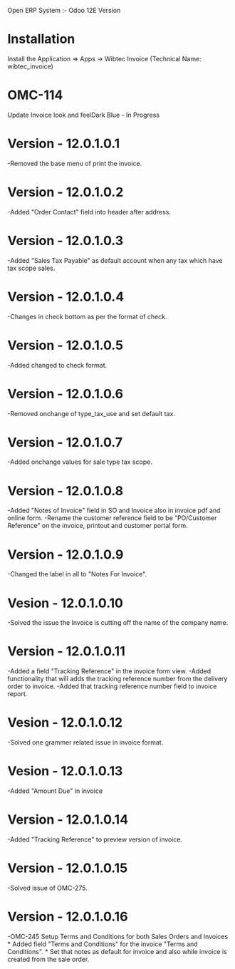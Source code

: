 Open ERP System :- Odoo 12E Version 

Installation 
============
Install the Application => Apps -> Wibtec Invoice (Technical Name: wibtec_invoice)

OMC-114 
====================
Update Invoice look and feelDark Blue - In Progress

Version - 12.0.1.0.1
=========================
-Removed the base menu of print the invoice.

Version - 12.0.1.0.2
=====================
-Added "Order Contact" field into header after address.

Version - 12.0.1.0.3
=====================
-Added "Sales Tax Payable" as default account when any tax which have tax scope sales.

Version - 12.0.1.0.4
========================
-Changes in check bottom as per the format of check.

Version - 12.0.1.0.5
=======================
-Added changed to check format.

Version - 12.0.1.0.6
=====================
-Removed onchange of type_tax_use and set default tax.

Version - 12.0.1.0.7
=====================
-Added onchange values for sale type tax scope.

Version - 12.0.1.0.8
=====================
-Added "Notes of Invoice" field in SO and Invoice also in invoice pdf and online form.
-Rename the customer reference field to be “PO/Customer Reference” on the invoice, printout and customer portal form.

Version - 12.0.1.0.9
=====================
-Changed the label in all to "Notes For Invoice".

Vesion - 12.0.1.0.10
=====================
-Solved the issue the Invoice is cutting off the name of the company name.

Version - 12.0.1.0.11
======================
-Added a field "Tracking Reference" in the invoice form view.
-Added functionality that will adds the tracking reference number from the delivery order to invoice.
-Added that tracking reference number field to invoice report.

Vesion - 12.0.1.0.12
=====================
-Solved one grammer related issue in invoice format.

Vesion - 12.0.1.0.13
=====================
-Added "Amount Due" in invoice

Version - 12.0.1.0.14
======================
-Added "Tracking Reference" to preview version of invoice.

Version - 12.0.1.0.15
======================
-Solved issue of OMC-275.

Version - 12.0.1.0.16
======================
-OMC-245 Setup Terms and Conditions for both Sales Orders and Invoices
	* Added field "Terms and Conditions" for the invoice "Terms and Conditions".
	* Set that notes as default for invoice and also while invoice is created from the sale order.